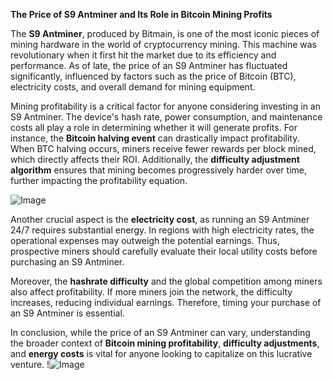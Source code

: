 **The Price of S9 Antminer and Its Role in Bitcoin Mining Profits**

The **S9 Antminer**, produced by Bitmain, is one of the most iconic pieces of mining hardware in the world of cryptocurrency mining. This machine was revolutionary when it first hit the market due to its efficiency and performance. As of late, the price of an S9 Antminer has fluctuated significantly, influenced by factors such as the price of Bitcoin (BTC), electricity costs, and overall demand for mining equipment. 

Mining profitability is a critical factor for anyone considering investing in an S9 Antminer. The device's hash rate, power consumption, and maintenance costs all play a role in determining whether it will generate profits. For instance, the **Bitcoin halving event** can drastically impact profitability. When BTC halving occurs, miners receive fewer rewards per block mined, which directly affects their ROI. Additionally, the **difficulty adjustment algorithm** ensures that mining becomes progressively harder over time, further impacting the profitability equation.

![Image](https://github.com/user-attachments/assets/b6e7b7a2-655e-4d44-8baa-20c566a3cb65)

Another crucial aspect is the **electricity cost**, as running an S9 Antminer 24/7 requires substantial energy. In regions with high electricity rates, the operational expenses may outweigh the potential earnings. Thus, prospective miners should carefully evaluate their local utility costs before purchasing an S9 Antminer. 

Moreover, the **hashrate difficulty** and the global competition among miners also affect profitability. If more miners join the network, the difficulty increases, reducing individual earnings. Therefore, timing your purchase of an S9 Antminer is essential. 

In conclusion, while the price of an S9 Antminer can vary, understanding the broader context of **Bitcoin mining profitability**, **difficulty adjustments**, and **energy costs** is vital for anyone looking to capitalize on this lucrative venture. !![Image](https://github.com/user-attachments/assets/b6e7b7a2-655e-4d44-8baa-20c566a3cb65)